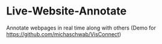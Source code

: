 # Live-Website-Annotate
Annotate webpages in real time along with others (Demo for https://github.com/michaschwab/VisConnect)
